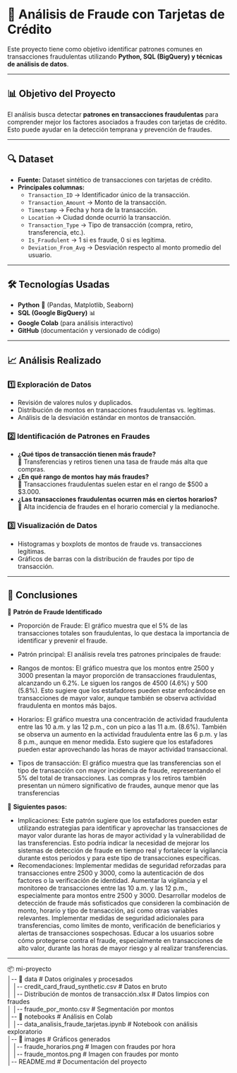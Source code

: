 # 🏦 Análisis de Fraude con Tarjetas de Crédito

Este proyecto tiene como objetivo identificar patrones comunes en transacciones fraudulentas utilizando **Python, SQL (BigQuery) y técnicas de análisis de datos**.

---

## 📊 Objetivo del Proyecto

El análisis busca detectar **patrones en transacciones fraudulentas** para comprender mejor los factores asociados a fraudes con tarjetas de crédito. Esto puede ayudar en la detección temprana y prevención de fraudes.

---

## 🔍 Dataset

- **Fuente:** Dataset sintético de transacciones con tarjetas de crédito.  
- **Principales columnas:**
  - `Transaction_ID` → Identificador único de la transacción.
  - `Transaction_Amount` → Monto de la transacción.
  - `Timestamp` → Fecha y hora de la transacción.
  - `Location` → Ciudad donde ocurrió la transacción.
  - `Transaction_Type` → Tipo de transacción (compra, retiro, transferencia, etc.).
  - `Is_Fraudulent` → 1 si es fraude, 0 si es legítima.
  - `Deviation_From_Avg` → Desviación respecto al monto promedio del usuario.

---

## 🛠️ Tecnologías Usadas

- **Python** 🐍 (Pandas, Matplotlib, Seaborn)
- **SQL (Google BigQuery)** 📊
- **Google Colab** (para análisis interactivo)
- **GitHub** (documentación y versionado de código)

---

## 📈 Análisis Realizado

### 1️⃣ **Exploración de Datos**
- Revisión de valores nulos y duplicados.
- Distribución de montos en transacciones fraudulentas vs. legítimas.
- Análisis de la desviación estándar en montos de transacción.

### 2️⃣ **Identificación de Patrones en Fraudes**
- **¿Qué tipos de transacción tienen más fraude?**  
  🔹 Transferencias y retiros tienen una tasa de fraude más alta que compras.  
- **¿En qué rango de montos hay más fraudes?**  
  🔹 Transacciones fraudulentas suelen estar en el rango de $500 a $3.000.  
- **¿Las transacciones fraudulentas ocurren más en ciertos horarios?**  
  🔹 Alta incidencia de fraudes en el horario comercial y la medianoche.  

### 3️⃣ **Visualización de Datos**
- Histogramas y boxplots de montos de fraude vs. transacciones legítimas.
- Gráficos de barras con la distribución de fraudes por tipo de transacción.
---

## 🏁 Conclusiones

🔹 **Patrón de Fraude Identificado**  
- Proporción de Fraude: El gráfico muestra que el 5% de las transacciones totales son fraudulentas, lo que destaca la importancia de identificar y prevenir el fraude.

- Patrón principal: El análisis revela tres patrones principales de fraude:

- Rangos de montos: El gráfico muestra que los montos entre 2500 y 3000 presentan la mayor proporción de transacciones fraudulentas, alcanzando un 6.2%. Le siguen los rangos de 4500 (4.6%) y 500 (5.8%). Esto sugiere que los estafadores pueden estar enfocándose en transacciones de mayor valor, aunque también se observa actividad fraudulenta en montos más bajos.
- Horarios: El gráfico muestra una concentración de actividad fraudulenta entre las 10 a.m. y las 12 p.m., con un pico a las 11 a.m. (8.6%). También se observa un aumento en la actividad fraudulenta entre las 6 p.m. y las 8 p.m., aunque en menor medida. Esto sugiere que los estafadores pueden estar aprovechando las horas de mayor actividad transaccional.
- Tipos de transacción: El gráfico muestra que las transferencias son el tipo de transacción con mayor incidencia de fraude, representando el 5% del total de transacciones. Las compras y los retiros también presentan un número significativo de fraudes, aunque menor que las transferencias

📌 **Siguientes pasos:**  

- Implicaciones: Este patrón sugiere que los estafadores pueden estar utilizando estrategias para identificar y aprovechar las transacciones de mayor valor durante las horas de mayor actividad y la vulnerabilidad de las transferencias. Esto podría indicar la necesidad de mejorar los sistemas de detección de fraude en tiempo real y fortalecer la vigilancia durante estos períodos y para este tipo de transacciones específicas.
- Recomendaciones:
Implementar medidas de seguridad reforzadas para transacciones entre 2500 y 3000, como la autenticación de dos factores o la verificación de identidad.
Aumentar la vigilancia y el monitoreo de transacciones entre las 10 a.m. y las 12 p.m., especialmente para montos entre 2500 y 3000.
Desarrollar modelos de detección de fraude más sofisticados que consideren la combinación de monto, horario y tipo de transacción, así como otras variables relevantes.
Implementar medidas de seguridad adicionales para transferencias, como límites de monto, verificación de beneficiarios y alertas de transacciones sospechosas.
Educar a los usuarios sobre cómo protegerse contra el fraude, especialmente en transacciones de alto valor, durante las horas de mayor riesgo y al realizar transferencias.

---

📦 mi-proyecto  
│-- 📂 data # Datos originales y procesados  
│   │-- credit_card_fraud_synthetic.csv   # Datos en bruto  
│   │-- Distribución de montos de transacción.xlsx    # Datos limpios con fraudes  
│   │-- fraude_por_monto.csv # Segmentación por montos  
│-- 📂 notebooks             # Análisis en Colab  
│   │-- data_analisis_fraude_tarjetas.ipynb # Notebook con análisis exploratorio  
│-- 📂 images               # Gráficos generados  
│   │-- fraude_horarios.png  # Imagen con fraudes por hora  
│   │-- fraude_montos.png    # Imagen con fraudes por monto  
│-- README.md               # Documentación del proyecto 

